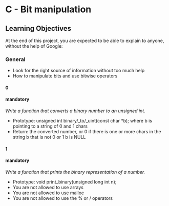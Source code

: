 # C - Bit manipulation
## Learning Objectives
At the end of this project, you are expected to be able to explain to anyone, without the help of Google:

### General
* Look for the right source of information without too much help
* How to manipulate bits and use bitwise operators
#### 0
#### mandatory
_Write a function that converts a binary number to an unsigned int._

* Prototype: unsigned int binary/_to/_uint(const char *b);
where b is pointing to a string of 0 and 1 chars
* Return: the converted number, or 0 if
there is one or more chars in the string b that is not 0 or 1
b is NULL
#### 1
#### mandatory
_Write a function that prints the binary representation of a number._

* Prototype: void print_binary(unsigned long int n);
* You are not allowed to use arrays
* You are not allowed to use malloc
* You are not allowed to use the % or / operators

